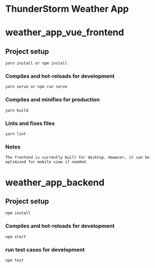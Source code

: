 # ThunderStorm Weather App

# weather_app_vue_frontend

## Project setup
```
yarn install or npm install
```

### Compiles and hot-reloads for development
```
yarn serve or npm run serve
```

### Compiles and minifies for production
```
yarn build
```

### Lints and fixes files
```
yarn lint
```

### Notes
```
The frontend is currently built for desktop. However, it can be optimized for mobile view if needed.
```

# weather_app_backend

## Project setup
```
npm install
```
### Compiles and hot-reloads for development
```
npm start
```

### run test cases for development
```
npm test
```